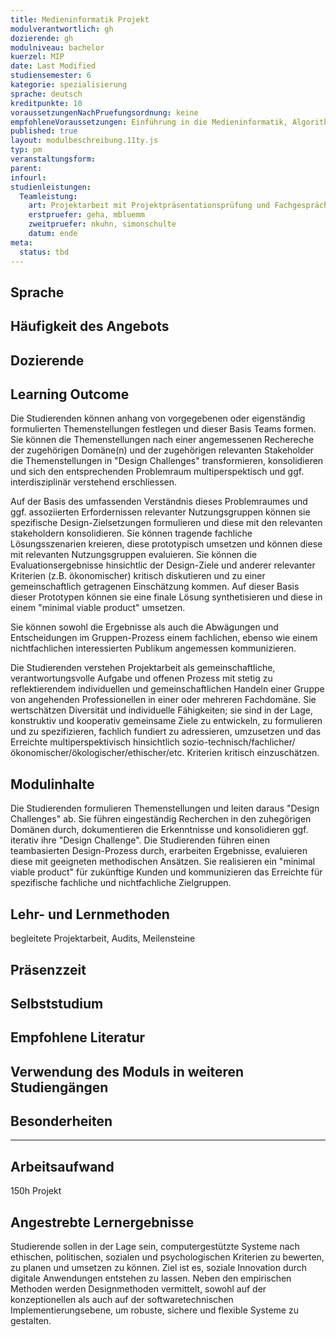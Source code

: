 ```yaml
---
title: Medieninformatik Projekt
modulverantwortlich: gh
dozierende: gh
modulniveau: bachelor
kuerzel: MIP
date: Last Modified
studiensemester: 6
kategorie: spezialisierung
sprache: deutsch
kreditpunkte: 10
voraussetzungenNachPruefungsordnung: keine
empfohleneVoraussetzungen: Einführung in die Medieninformatik, Algorithmen und Programmierung, Paradigmen der Programmierung, Mensch-Computer Interaktion, Screendesign, Audiovisuelles Medienprojekt
published: true
layout: modulbeschreibung.11ty.js
typ: pm
veranstaltungsform: 
parent:
infourl: 
studienleistungen:
  Teamleistung:
    art: Projektarbeit mit Projektpräsentationsprüfung und Fachgespräch, sowie schriftliche Ausarbeitung.
    erstpruefer: geha, mbluemm
    zweitpruefer: nkuhn, simonschulte
    datum: ende
meta:
  status: tbd    
---
```


## Sprache

## Häufigkeit des Angebots

## Dozierende

## Learning Outcome

Die Studierenden können anhang von vorgegebenen oder eigenständig formulierten Themenstellungen festlegen und dieser Basis Teams formen. Sie können die Themenstellungen nach einer angemessenen Rechereche der zugehörigen Domäne(n) und der zugehörigen relevanten Stakeholder die Themenstellungen in "Design Challenges" transformieren, konsolidieren und sich den entsprechenden Problemraum multiperspektisch und ggf. interdisziplinär verstehend erschliessen.

Auf der Basis des umfassenden Verständnis dieses Problemraumes und ggf. assoziierten Erfordernissen relevanter Nutzungsgruppen können sie spezifische Design-Zielsetzungen formulieren und diese mit den relevanten stakeholdern konsolidieren. Sie können tragende fachliche Lösungsszenarien kreieren, diese prototypisch umsetzen und können diese mit relevanten Nutzungsgruppen evaluieren. Sie können die Evaluationsergebnisse hinsichtlic der Design-Ziele und anderer relevanter Kriterien (z.B. ökonomischer) kritisch diskutieren und zu einer gemeinschaftlich getragenen Einschätzung kommen. Auf dieser Basis dieser Prototypen können  sie eine finale Lösung synthetisieren und diese in einem "minimal viable product" umsetzen.

Sie können sowohl die Ergebnisse als auch die Abwägungen und Entscheidungen im Gruppen-Prozess einem fachlichen, ebenso wie einem nichtfachlichen interessierten Publikum angemessen kommunizieren.

Die Studierenden verstehen Projektarbeit als gemeinschaftliche, verantwortungsvolle Aufgabe und offenen Prozess mit stetig zu reflektierendem individuellen und gemeinschaftlichen Handeln einer Gruppe von angehenden Professionellen in einer oder mehreren Fachdomäne. Sie wertschätzen Diversität und individuelle Fähigkeiten; sie sind in der Lage, konstruktiv und kooperativ gemeinsame Ziele zu entwickeln, zu formulieren und zu spezifizieren, fachlich fundiert zu adressieren, umzusetzen und das Erreichte multiperspektivisch hinsichtlich sozio-technisch/fachlicher/ökonomischer/ökologischer/ethischer/etc. Kriterien kritisch einzuschätzen.


## Modulinhalte

Die Studierenden formulieren Themenstellungen und leiten daraus "Design Challenges" ab. Sie führen eingeständig Recherchen in den zuhegörigen Domänen durch, dokumentieren die Erkenntnisse und konsolidieren ggf. iterativ ihre "Design Challenge". Die Studierenden führen einen teambasierten Design-Prozess durch, erarbeiten Ergebnisse, evaluieren diese mit geeigneten methodischen Ansätzen. Sie realisieren ein "minimal viable product" für zukünftige Kunden und kommunizieren das Erreichte für spezifische fachliche und nichtfachliche Zielgruppen.


## Lehr- und Lernmethoden

begleitete Projektarbeit, Audits, Meilensteine 

## Präsenzzeit

## Selbststudium

## Empfohlene Literatur

## Verwendung des Moduls in weiteren Studiengängen

## Besonderheiten

---

## Arbeitsaufwand
150h Projekt

## Angestrebte Lernergebnisse
Studierende sollen in der Lage sein, computergestützte Systeme nach ethischen, politischen, sozialen und psychologischen Kriterien zu bewerten, zu planen und umsetzen zu können. 
Ziel ist es, soziale Innovation durch digitale Anwendungen entstehen zu lassen. Neben den empirischen Methoden werden Designmethoden vermittelt, sowohl auf der konzeptionellen als auch auf der softwaretechnischen Implementierungsebene, um robuste, sichere und flexible Systeme zu gestalten. 


